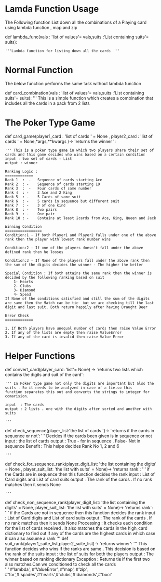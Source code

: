 
Lamda Function Usage  
======================
The Following function List down all the combinations of a Playing card using lambda function , map and zip 

def lambda_func(vals : 'list of values'= vals,suits :'List containing suits'= suits):

    '''Lambda function for listing down all the cards '''

Normal Function
================

The below function performs the same task without lambda function

def card_combination(vals : 'list of values'= vals,suits :'List containing suits'= suits):
    ''' This is a simple function which creates a combination that includes all the cards in a pack from 2 lists
    

The Poker Type Game 
======================

def card_game(player1_card : 'list of cards ' = None , player2_card : 'list of cards ' = None,*args,**kwargs )-> 'returns the winner ':

    ''' This is a poker type game in which two players share their set of cards and this game decides who wins based on a certain condition
    input : two set of cards - List
    output : winner

    Ranking Logic :
    =============
    Rank 1  :  -   Sequence of cards starting Ace 
    Rank 2  : -    Sequence of cards starting 10
    Rank 3  :  -   Four cards of same number
    Rank 4  : -    3 Ace and 2 King
    Rank 5  : -    5 Cards of same suit
    Rank 6  : -    5 cards in sequence but different suit
    Rank 7  : -    3 of one kind
    Rank 8  : -    Two pairs 
    Rank 9  : -    One pair 
    Rank 10 : -    Contains at least 2cards from Ace, King, Queen and Jack

    Winning Condition
    =================
    Condition:1 - If both Player1 and Player2 falls under one of the above rank then the player with lowest rank number wins 

    Condition:2 - If one of the players doesn't fall under the above defined rank then he looses 

    Condition:3 - If None of the players fall under the above rank then the sum of the digits decides the winner - The higher the better

    Special Condition : If both attains the same rank then the winner is decided by the following ranking based on suit
        1- Hearts 
        2- Clubs
        3- Diamond
        4- Spead
    If None of the conditions satisfied and still the sum of the digits are same then the Match can be tie  but we are checking till the last digit and last suit, Both return happily after having Draught Beer

    Error Check
    =============

    1. If Both players have unequal number of cards then raise Value Error
    2. If any of the lists are empty then raise ValueError
    3. If any of the card is invalid then raise Value Error

Helper Functions
===================

def convert_card(player_card: 'list'= None) -> 'returns two lists which contains the digits and suit of the card':

    ''' In Poker type game not only the digits are important but also the suits . So it needs to be analyzed in case of a tie.so this
    function separates this out and converts the strings to integer for comarision.

    input  : The cards 
    output : 2 lists . one with the digits after sorted and another with suits 

    '''
def check_sequence(player_list:'the list of cards ')-> 'returns if the cards in sequence or not': 
    ''' Decides if the cards been given is in sequence or not 
    input : the list of cards 
    output : True - for in sequence , False- Not in sequence 
    Benefit : This helps decides Rank No 1, 2 and 6

    '''

def check_for_sequence_rank(player_digit_list: 'the list containing the digits' = None , player_suit_list: 'the list with suits' = None)-> 'returns rank':
    ''' if the Cards are in sequence then this function decides the rank 
    input : List of Card digits and List of card suits 
    output : The rank of the cards . If no rank matches then it sends None 

    '''
def check_non_sequence_rank(player_digit_list: 'the list containing the digits' = None, player_suit_list: 'the list with suits' = None)-> 'returns rank':
    ''' if the Cards are not in sequence then this function decides the rank 
    input : List of Card digits and List of card suits 
    output : The rank of the cards . If no rank matches then it sends None 
    Processing : It checks each condition for the list of cards received . It also matches the cards in the high_card dictionary to
    find out if any of the cards are the highest cards in which case it can also assume a rank 
    '''
def suit_rank(player1_suite_list,player2_suite_list)-> 'returns winner':
    ''' This function decides who wins if the ranks are same . This decision is based on the rank of the suits 
    input     : the list of suits for both the players
    output    : The winner based on ranking dictionary
    Exception : Returns tie if the first two also matches.Can we conditioned to check all the cards  
    '''
#'lambda', #'ValueError', #'map', #'zip', #'for',#'spades',#'hearts',#'clubs',#'diamonds',#'bool'

